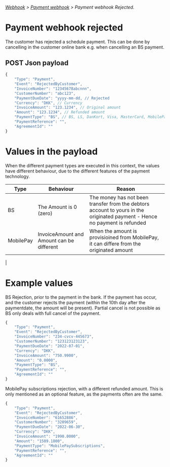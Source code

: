 ###### [Webhook](README.md) > [Payment webhook](PaymentWebhook.md) > Payment webhook Rejected.

# Payment webhook rejected
The customer has rejected a schedule payment. This can be done by cancelling in the customer online bank e.g. when cancelling an BS payment.

## POST Json payload

```JavaScript
{
    "Type": "Payment",
    "Event": "RejectedByCustomer",
    "InvoiceNumber": "12345678abcnnn",
    "CustomerNumber": "abc123",
    "PaymentDueDate": "yyyy-mm-dd, // Rejected
    "Currency": "DKK", // Currency
    "InvoiceAmount": "123.1234", // Original amount
    "Amount": "123.1234", // Refunded amount
    "PaymentType": "BS", // BS, LS, DanKort, Visa, MasterCard, MobilePaySubscriptions
    "PaymentReference": "",
    "AgreementId": ""
}
```

# Values in the payload
When the different payment types are executed in this context, the values have different behaviour, due to the different features of the payment technology.

| Type               | Behaviour                   | Reason                |
|--------------------|-----------------------------|-----------------------|
| BS                 | The Amount is 0 (zero)      | The money has not been transfer from the debtors account to yours in the originated payment - Hence no payment is refunded |
| MobilePay          | InvoiceAmount and Amount can be different | When the amount is provisioined from MobilePay, it can differe from the originated amount |
| 

# Example values

BS Rejection, prior to the payment in the bank. If the payment has occur, and the customer rejects the payment (within the 10th day after the paymentdate, the amount will be present). Partial cancel is not possible as BS only deals with full cancel of the payment.

```JavaScript
{
    "Type": "Payment",
    "Event": "RejectedByCustomer",
    "InvoiceNumber": "234-cvcv-445673",
    "CustomerNumber": "123123123123",
    "PaymentDueDate": "2022-07-01",
    "Currency": "DKK",
    "InvoiceAmount": "750.9900",
    "Amount": "0.0000",
    "PaymentType": "BS",
    "PaymentReference": "",
    "AgreementId": ""
}
```

MobilePay subscriptions rejection, with a different refunded amount. This is only mentioned as an optional feature, as the payments often are the same.

```JavaScript
{
    "Type": "Payment",
    "Event": "RejectedByCustomer",
    "InvoiceNumber": "61652886",
    "CustomerNumber": "3209659",
    "PaymentDueDate": "2022-06-30",
    "Currency": "DKK",
    "InvoiceAmount": "1990.0000",
    "Amount": "1589.1800",
    "PaymentType": "MobilePaySubscriptions",
    "PaymentReference": "",
    "AgreementId": ""
}

```
